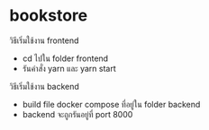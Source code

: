 # bookstore
วิธีเริ่มใช้งาน frontend
- cd ไปใน folder frontend
- รันคำสั่ง yarn และ yarn start

วิธีเริ่มใช้งาน backend
- build file docker compose ที่อยู่ใน folder backend
- backend จะถูกรันอยู่ที่ port 8000